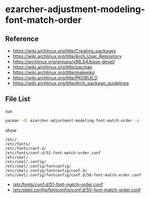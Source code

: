 
# ezarcher-adjustment-modeling-font-match-order


## Reference

* https://wiki.archlinux.org/title/Creating_packages
* https://wiki.archlinux.org/title/Arch_User_Repository
* https://archlinux.org/groups/x86_64/base-devel/
* https://wiki.archlinux.org/title/pacman
* https://wiki.archlinux.org/title/makepkg
* https://wiki.archlinux.org/title/PKGBUILD
* https://wiki.archlinux.org/title/Arch_package_guidelines


## File List

run

``` sh
pacman -Ql ezarcher-adjustment-modeling-font-match-order -q
```

show

```
/etc/
/etc/fonts/
/etc/fonts/conf.d/
/etc/fonts/conf.d/51-font-match-order.conf
/etc/skel/
/etc/skel/.config/
/etc/skel/.config/fontconfig/
/etc/skel/.config/fontconfig/conf.d/
/etc/skel/.config/fontconfig/conf.d/50-font-match-order.conf
```


* [/etc/fonts/conf.d/51-font-match-order.conf](asset/overlay/etc/fonts/conf.d/51-font-match-order.conf)
* [/etc/skel/.config/fontconfig/conf.d/50-font-match-order.conf](asset/overlay/etc/skel/.config/fontconfig/conf.d/50-font-match-order.conf)
